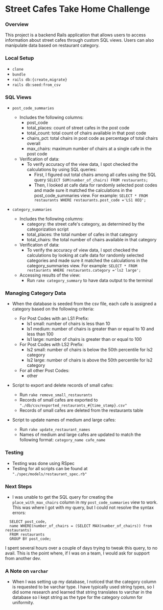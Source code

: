 # Street Cafes Take Home Challenge

### Overview

This project is a backend Rails application that allows users to access information about street cafes through custom SQL views. Users can also manipulate data based on restaurant category.

### Local Setup

- ```clone```
- ```bundle```
- ```rails db:{create,migrate}```
- ```rails db:seed:from_csv```

### SQL Views

- ```post_code_summaries```
  - Includes the following columns:
    - post_code
    - total_places: count of street cafes in the post code
    - total_count: total count of chairs available in that post code
    - chairs_pct: total chairs in post code as percentage of total chairs overall
    - max_chairs: maximum number of chairs at a single cafe in the post code
  - Verification of data:
    - To verify accuracy of the view data, I spot checked the calculations by using SQL queries:
      - First, I figured out total chairs among all cafes using the SQL query ```SELECT SUM(number_of_chairs) FROM restaurants;```
      - Then, I looked at cafe data for randomly selected post codes and made sure it matched the calculations in the post_code_summaries view. For example: ```SELECT * FROM restaurants WHERE restaurants.post_code ='LS1 8EQ';```

- ```category_summaries```
  - Includes the following columns:
    - category: the street cafe's category, as determined by the categorization script
    - total_places: the total number of cafes in that category
    - total_chairs: the total number of chairs available in that category
  - Verification of data:
    - To verify the accuracy of view data, I spot checked the calculations by looking at cafe data for randomly selected categories and made sure it matched the calculations in the category_summaries view. For example: ```SELECT * FROM restaurants WHERE restaurants.category ='ls2 large';```
  - Accessing results of the view:
    - Run ```rake category_summary``` to have data output to the terminal

### Managing Category Data

- When the database is seeded from the csv file, each cafe is assigned a category based on the following criteria:
  - For Post Codes with an LS1 Prefix:
    - ls1 small: number of chairs is less than 10
    - ls1 medium: number of chairs is greater than or equal to 10 and less than 100
    - ls1 large: number of chairs is greater than or equal to 100
  - For Post Codes with LS2 Prefix:
    - ls2 small: number of chairs is below the 50th percentile for ls2 category
    - ls2 large: number of chairs is above the 50th percentile for ls2 category
  - For all other Post Codes:
    - other

- Script to export and delete records of small cafes:
  - Run ```rake remove_small_restaurants```
  - Records of small cafes are exported to ```"./db/csv/exported_restaurants_#{time_stamp}.csv"```
  - Records of small cafes are deleted from the restaurants table

- Script to update names of medium and large cafes:
  - Run ```rake update_restaurant_names```
  - Names of medium and large cafes are updated to match the following format: ```category_name cafe_name```

### Testing
  - Testing was done using RSpec
  - Testing for all scripts can be found at ```"./spec/models/restaurant_spec.rb"```

### Next Steps
  - I was unable to get the SQL query for creating the ```place_with_max_chairs``` column in my ```post_code_summaries``` view to work. This was where I got with my query, but I could not resolve the syntax errors:
  ```
    SELECT post_code,
    name WHERE(number_of_chairs = (SELECT MAX(number_of_chairs)) from restaurants)
    FROM restaurants
    GROUP BY post_code;
  ```

  I spent several hours over a couple of days trying to tweak this query, to no avail. This is the point where, if I was on a team, I would ask for support from another dev.

### A Note on ```varchar```
  - When I was setting up my database, I noticed that the category column is requested to be varchar type. I have typically used string types, so I did some research and learned that string translates to varchar in the database so I kept string as the type for the category column for uniformity.
